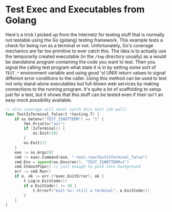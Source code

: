 # Test Exec and Executables from Golang

Here's a trick I picked up from the Internetz for testing stuff that is
normally not testable using the Go (golang) testing framework. This
example tests a check for being run as a terminal or not. Unfortunately,
Go's coverage mechanics are far too primitive to ever catch this. The
idea is to actually use the temporarily created executable (in the
`/tmp` directory usually) as a would be standalone program containing
the code you want to test. Then you signal the calling test program what
state it is in by setting some sort of `TEST_*` environment variable and
using good 'ol UNIX return values to signal different error conditions
to the caller. Using this method can be used to test not only
stand-alone executables but full-blown web services by making
connections to the running program. It's quite a lot of scaffolding to
setup just for a test, but it shows that this stuff can be tested even
if their isn't an easy mock possibility available.

```go
// also coverage will never catch this test (oh well)
func TestIsTerminal_false(t *testing.T) {
	if os.Getenv("TEST_ISNOTTERM") == "1" {
		fmt.Println("out")
		if !IsTerminal() {
			os.Exit(20)
		}
		os.Exit(1)
	}
	exe := os.Args[0]
	cmd := exec.Command(exe, "-test.run=TestIsTerminal_false")
	cmd.Env = append(os.Environ(), "TEST_ISNOTTERM=1")
	cmd.StdoutPipe() // just enough to push into background
	err := cmd.Run()
	if e, ok := err.(*exec.ExitError); ok {
		t.Log(e.ExitCode())
		if e.ExitCode() != 20 {
			t.Errorf("exit %v: still a terminal", e.ExitCode())
		}
	}
}

```
